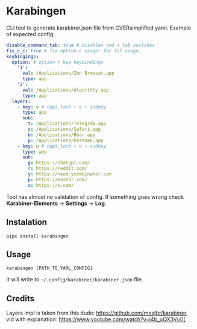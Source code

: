 # Karabingen

CLI tool to generate karabiner.json file from OVERsimplified yaml. Example of expected config:

```yaml
disable_command_tab: true # disables cmd + tab switches
fix_c_c: true # fix option-c usage: for fzf usage.
keybingings:
  option: # option + key keybindings
    '1':
      val: /Applications/Zen Browser.app
      type: app
    '2':
      val: /Applications/Alacritty.app
      type: app
  layers:
    - key: o # caps_lock + o + subkey
      type: app
      sub:
        t: /Applications/Telegram.app
        s: /Applications/Safari.app
        b: /Applications/Bear.app
        p: /Applications/Postman.app
    - key: w # caps_lock + w + subkey
      type: web
      sub:
        g: https://chatgpt.com/
        r: https://reddit.com/
        y: https://news.ycombinator.com
        p: https://mxstbr.com/
        x: https://x.com/
```

Tool has almost no validation of config. If something goes wrong check **Karabiner-Elements** -> **Settings** ->
**Log**.

## Instalation

```shell
pipx install karabingen
```

## Usage

```shell
karabingen [PATH_TO_YAML_CONFIG]
```

It will write to `~/.config/karabiner/karabiner.json` file.

## Credits

Layers impl is taken from this dude: https://github.com/mxstbr/karabiner, vid with explanation:
https://www.youtube.com/watch?v=j4b_uQX3Vu0[

